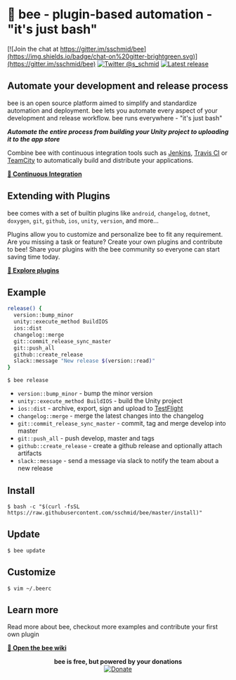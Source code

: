 # 🐝 bee - plugin-based automation - "it's just bash"

[![Join the chat at https://gitter.im/sschmid/bee](https://img.shields.io/badge/chat-on%20gitter-brightgreen.svg)](https://gitter.im/sschmid/bee)
[![Twitter @s_schmid](https://img.shields.io/badge/twitter-follow%20%40s__schmid-blue.svg)](https://twitter.com/intent/follow?original_referer=https%3A%2F%2Fgithub.com%2Fsschmid%2Fbee&screen_name=s_schmid&tw_p=followbutton)
[![Latest release](https://img.shields.io/github/release/sschmid/bee.svg)](https://github.com/sschmid/bee/releases)

## Automate your development and release process

bee is an open source platform aimed to simplify and standardize automation and deployment.
bee lets you automate every aspect of your development and release workflow.
bee runs everywhere - "it's just bash"

*__Automate the entire process from building your Unity project to uploading it to the app store__*

Combine bee with continuous integration tools such as [Jenkins](https://jenkins.io), [Travis CI](https://travis-ci.org) or [TeamCity](https://www.jetbrains.com/teamcity/) to automatically
build and distribute your applications.

[**🐝 Continuous Integration**](https://github.com/sschmid/bee/wiki/Continuous-Integration)

## Extending with Plugins

bee comes with a set of builtin plugins like 
`android`, `changelog`, `dotnet`, `doxygen`, `git`, `github`, `ios`, `unity`, `version`, and more...

Plugins allow you to customize and personalize bee to fit any requirement.
Are you missing a task or feature? Create your own plugins and contribute to bee! Share
your plugins with the bee community so everyone can start saving time today.

[**🐝 Explore plugins**](https://github.com/sschmid/bee/tree/master/plugins)


## Example

```bash
release() {
  version::bump_minor
  unity::execute_method BuildIOS
  ios::dist
  changelog::merge
  git::commit_release_sync_master
  git::push_all
  github::create_release
  slack::message "New release $(version::read)"
}
```

```
$ bee release
```

- `version::bump_minor` - bump the minor version
- `unity::execute_method BuildIOS` - build the Unity project
- `ios::dist` - archive, export, sign and upload to [TestFlight](https://developer.apple.com/testflight/)
- `changelog::merge` - merge the latest changes into the changelog
- `git::commit_release_sync_master` - commit, tag and merge develop into master
- `git::push_all` - push develop, master and tags
- `github::create_release` - create a github release and optionally attach artifacts
- `slack::message` - send a message via slack to notify the team about a new release


## Install

```
$ bash -c "$(curl -fsSL https://raw.githubusercontent.com/sschmid/bee/master/install)"
```


## Update

```
$ bee update
```


## Customize

```
$ vim ~/.beerc
```


## Learn more

Read more about bee, checkout more examples and contribute your first own plugin

[**🐝 Open the bee wiki**](https://github.com/sschmid/bee/wiki)

<p align="center">
    <b>bee is free, but powered by your donations</b>
    <br />
    <a href="https://www.paypal.com/cgi-bin/webscr?cmd=_s-xclick&hosted_button_id=M7WHTWP4GE75Y"><img src="https://www.paypalobjects.com/en_US/i/btn/btn_donate_LG.gif" alt="Donate">
    </a>
</p>
